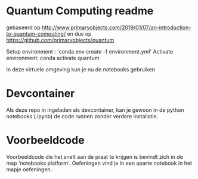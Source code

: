 # Quantum Computing readme

gebaseerd op http://www.primaryobjects.com/2019/01/07/an-introduction-to-quantum-computing/
en dus op https://github.com/primaryobjects/quantum

Setup environment : 'conda env create -f environment.yml'
Activate environment: conda activate quantum

In deze virtuele omgeving kun je nu de notebooks gebruiken

# Devcontainer
Als deze repo in ingeladen als devcontainer, kan je gewoon in de python notebooks (.ipynb) de code runnen zonder verdere installatie.

# Voorbeeldcode 
Voorbeeldcode die het snelt aan de praat te krijgen is bevindt zich in de map 'notebooks platform'. Oefeningen vind je in een aparte notebook in het mapje oefeningen.